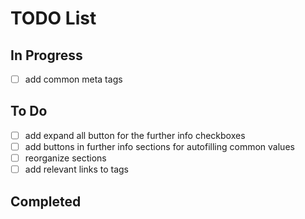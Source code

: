 # TODO List

## In Progress
- [ ] add common meta tags

## To Do
- [ ] add expand all button for the further info checkboxes
- [ ] add buttons in further info sections for autofilling common values
- [ ] reorganize sections
- [ ] add relevant links to tags

## Completed